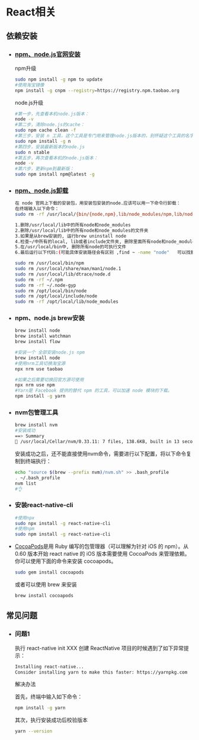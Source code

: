 # React相关

## 依赖安装

- ### [npm、node.js官网安装](https://nodejs.org/)

    npm升级

    ```bash
    sudo npm install -g npm to update
    #使用淘宝镜像
    npm install -g cnpm --registry=https://registry.npm.taobao.org
    ```

    node.js升级

    ```bash
    #第一步，先查看本机node.js版本：
    node -v
    #第二步，清除node.js的cache：
    sudo npm cache clean -f
    #第三步，安装 n 工具，这个工具是专门用来管理node.js版本的，别怀疑这个工具的名字，是他是他就是他，他的名字就是 "n"
    sudo npm install -g n
    #第四步，安装最新版本的node.js
    sudo n stable
    #第五步，再次查看本机的node.js版本：
    node -v
    #第六步，更新npm到最新版：
    sudo npm install npm@latest -g
    ```

- ### [npm、node.js卸载](https://nodejs.org/)

    ```bash
    在 node 官网上下载的安装包，用安装包安装的node.应该可以用一下命令行卸载：
    在终端输入以下命令：
    sudo rm -rf /usr/local/{bin/{node,npm},lib/node_modules/npm,lib/node,share/man/*/node.*}
    
    1.删除/usr/local/lib中的所有node和node_modules
    2.删除/usr/local/lib中的所有node和node_modules的文件夹
    3.如果是从brew安装的, 运行brew uninstall node
    4.检查~/中所有的local, lib或者include文件夹, 删除里面所有node和node_modules
    5.在/usr/local/bin中, 删除所有node的可执行文件
    6.最后运行以下代码:(可能具体安装路径会有区别 ,find ~ -name "node"   可以找到所有
    
    sudo rm /usr/local/bin/npm
    sudo rm /usr/local/share/man/man1/node.1
    sudo rm /usr/local/lib/dtrace/node.d
    sudo rm -rf ~/.npm
    sudo rm -rf ~/.node-gyp
    sudo rm /opt/local/bin/node
    sudo rm /opt/local/include/node
    sudo rm -rf /opt/local/lib/node_modules
    ```

- ### npm、node.js brew安装

    ```bash
    brew install node
    brew install watchman
    brew install flow
    ```

    ```bash
    #安装一个 全部安装node.js npm
    brew install node
    #使用nrm工具切换淘宝源
    npx nrm use taobao
    
    #如果之后需要切换回官方源可使用
    npx nrm use npm
    #Yarn是 Facebook 提供的替代 npm 的工具，可以加速 node 模块的下载。
    npm install -g yarn
    ```

- ### nvm包管理工具

    ```bash
    brew install nvm
    #安装成功
    ==> Summary
    🍺 /usr/local/Cellar/nvm/0.33.11: 7 files, 138.6KB, built in 13 seconds
    ```

    安装成功之后，还不能直接使用nvm命令，需要进行以下配置，将以下命令复制到终端执行：

    ```bash
    echo "source $(brew --prefix nvm)/nvm.sh" >> .bash_profile
    . ~/.bash_profile
    nvm list
    #👌
    ```
    
- ### 安装react-native-cli

    ```bash
    #使用npx
    sudo npx install -g react-native-cli
    #使用npm
    sudo npm install -g react-native-cli
    ```

- [CocoaPods](https://cocoapods.org/)是用 Ruby 编写的包管理器（可以理解为针对 iOS 的 npm）。从 0.60 版本开始 react native 的 iOS 版本需要使用 CocoaPods 来管理依赖。你可以使用下面的命令来安装 cocoapods。

    ```bash
    sudo gem install cocoapods
    ```

    或者可以使用 brew 来安装

    ```bash
    brew install cocoapods
    ```

    

## 常见问题

- ### 问题1

    执行 react-native init XXX 创建 ReactNative 项目的时候遇到了如下异常提示：

    ```bash
    Installing react-native...
    Consider installing yarn to make this faster: https://yarnpkg.com
    ```

    解决办法

    首先，终端中输入如下命令：

    ```bash
    npm install -g yarn 
    ```

    其次，执行安装成功后校验版本

    ```bash
    yarn --version
    ```